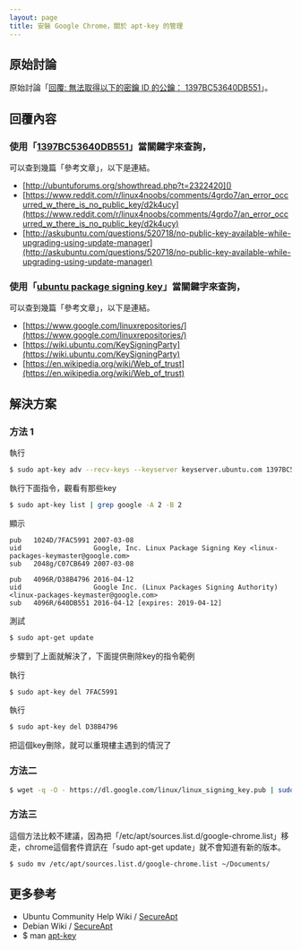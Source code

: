```yaml
---
layout: page
title: 安裝 Google Chrome，關於 apt-key 的管理
---
```


## 原始討論

原始討論「[回覆: 無法取得以下的密鑰 ID 的公鑰： 1397BC53640DB551](http://www.ubuntu-tw.org/modules/newbb/viewtopic.php?post_id=351866#forumpost351866)」。


## 回覆內容

### 使用「[1397BC53640DB551](https://www.google.com.tw/#q=1397BC53640DB551)」當關鍵字來查詢，

可以查到幾篇「參考文章」，以下是連結。

* [http://ubuntuforums.org/showthread.php?t=2322420]()
* [https://www.reddit.com/r/linux4noobs/comments/4grdo7/an_error_occurred_w_there_is_no_public_key/d2k4ucy](https://www.reddit.com/r/linux4noobs/comments/4grdo7/an_error_occurred_w_there_is_no_public_key/d2k4ucy)
* [http://askubuntu.com/questions/520718/no-public-key-available-while-upgrading-using-update-manager](http://askubuntu.com/questions/520718/no-public-key-available-while-upgrading-using-update-manager)


### 使用「[ubuntu package signing key](https://www.google.com.tw/#q=ubuntu+package+signing+key)」當關鍵字來查詢，

可以查到幾篇「參考文章」，以下是連結。

* [https://www.google.com/linuxrepositories/](https://www.google.com/linuxrepositories/)
* [https://wiki.ubuntu.com/KeySigningParty](https://wiki.ubuntu.com/KeySigningParty)
* [https://en.wikipedia.org/wiki/Web_of_trust](https://en.wikipedia.org/wiki/Web_of_trust)


## 解決方案

### 方法 1

執行

``` sh
$ sudo apt-key adv --recv-keys --keyserver keyserver.ubuntu.com 1397BC53640DB551
```

執行下面指令，觀看有那些key

``` sh
$ sudo apt-key list | grep google -A 2 -B 2
```

顯示

```
pub   1024D/7FAC5991 2007-03-08
uid                  Google, Inc. Linux Package Signing Key <linux-packages-keymaster@google.com>
sub   2048g/C07CB649 2007-03-08

pub   4096R/D38B4796 2016-04-12
uid                  Google Inc. (Linux Packages Signing Authority) <linux-packages-keymaster@google.com>
sub   4096R/640DB551 2016-04-12 [expires: 2019-04-12]

```

測試

``` sh
$ sudo apt-get update
```

步驟到了上面就解決了，下面提供刪除key的指令範例

執行

``` sh
$ sudo apt-key del 7FAC5991
```

執行　

``` sh
$ sudo apt-key del D38B4796
```

把這個key刪除，就可以重現樓主遇到的情況了



### 方法二

``` sh
$ wget -q -O - https://dl.google.com/linux/linux_signing_key.pub | sudo apt-key add -
```



### 方法三


這個方法比較不建議，因為把「/etc/apt/sources.list.d/google-chrome.list」移走，chrome這個套件資訊在「sudo apt-get update」就不會知道有新的版本。


``` sh
$ sudo mv /etc/apt/sources.list.d/google-chrome.list ~/Documents/
```

## 更多參考

* Ubuntu Community Help Wiki / [SecureApt](https://help.ubuntu.com/community/SecureApt)
* Debian Wiki / [SecureApt](https://wiki.debian.org/SecureApt)
* $ man [apt-key](http://manpages.ubuntu.com/manpages/xenial/en/man8/apt-key.8.html)
